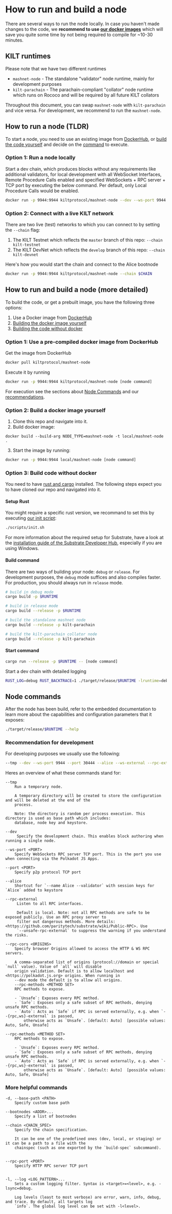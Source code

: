 # How to run and build a node

There are several ways to run the node locally.
In case you haven't made changes to the code, we **recommend to use [our docker images](https://hub.docker.com/r/kiltprotocol/mashnet-node)** which will save you quite some time by not being required to compile for ~10-30 minutes.

## KILT runtimes

Please note that we have two different runtimes
* `mashnet-node` - The standalone "validator" node runtime, mainly for development purposes
* `kilt-parachain` - The parachain-compliant "collator" node runtime which runs on Rococo and will be required by all future KILT collators

Throughout this document, you can swap `mashnet-node` with `kilt-parachain` and vice versa.
For development, we recommend to run the `mashnet-node`.

## How to run a node (TLDR)

To start a node, you need to use an existing image from [DockerHub](https://hub.docker.com/r/kiltprotocol/mashnet-node), or [build the code yourself](#option-3-build-code-without-docker) and decide on the [command](#node-commands) to execute.

### Option 1: Run a node locally

Start a dev chain, which produces blocks without any requirements like additional validators, for local development with all WebSocket Interfaces, Remote Procedure Calls enabled and specified WebSockets + RPC server + TCP port by executing the below command.
Per default, only Local Procedure Calls would be enabled.

```bash
docker run -p 9944:9944 kiltprotocol/mashnet-node --dev --ws-port 9944 --ws-external --rpc-external --rpc-methods=unsafe
```

### Option 2: Connect with a live KILT network

There are two live (test) networks to which you can connect to by setting the `--chain` flag:

1. The KILT Testnet which reflects the `master` branch of this repo: `--chain kilt-testnet`
2. The KILT DevNet which reflects the `develop` branch of this repo: `--chain kilt-devnet`

Here's how you would start the chain and connect to the Alice bootnode

```bash
docker run -p 9944:9944 kiltprotocol/mashnet-node --chain $CHAIN
```

## How to run and build a node (more detailed)

To build the code, or get a prebuilt image, you have the following three options:

1. Use a Docker image from [DockerHub](https://hub.docker.com/r/kiltprotocol/mashnet-node)
2. [Building the docker image yourself](#option-2-build-a-docker-image-yourself)
3. [Building the code without docker](#option-3-build-code-without-docker)

### Option 1: Use a pre-compiled docker image from DockerHub

Get the image from DockerHub

```bash
docker pull kiltprotocol/mashnet-node
```

Execute it by running

```bash
docker run -p 9944:9944 kiltprotocol/mashnet-node [node command]
```

For execution see the sections about [Node Commands](#node-commands) and our [recommendations](#recommendation-for-development).

### Option 2: Build a docker image yourself

1. Clone this repo and navigate into it.
2. Build docker image:

```
docker build --build-arg NODE_TYPE=mashnet-node -t local/mashnet-node .
```

3. Start the image by running:

```bash
docker run -p 9944:9944 local/mashnet-node [node command]
```

### Option 3: Build code without docker

You need to have [rust and cargo](https://doc.rust-lang.org/cargo/getting-started/installation.html) installed.
The following steps expect you to have cloned our repo and navigated into it.

#### Setup Rust

You might require a specific rust version, we recommand to set this by executing [our init script](../scripts/init.sh): 

```bash
./scripts/init.sh
```

For more information about the required setup for Substrate, have a look at the [installation guide of the Substrate Developer Hub](https://substrate.dev/docs/en/knowledgebase/getting-started/), especially if you are using Windows.

#### Build command

There are two ways of building your node: `debug` or `release`.
For development purposes, the `debug` mode suffices and also compiles faster.
For production, you should always run in `release` mode.

```bash
# build in debug mode
cargo build -p $RUNTIME

# build in release mode 
cargo build --release -p $RUNTIME

# build the standalone mashnet node
cargo build --release -p kilt-parachain

# build the kilt-parachain collator node 
cargo build --release -p kilt-parachain
```

#### Start command

```bash
cargo run --release -p $RUNTIME -- [node command]
```

Start a dev chain with detailed logging

```bash
RUST_LOG=debug RUST_BACKTRACE=1 ./target/release/$RUNTIME -lruntime=debug --dev
```

## Node commands

After the node has been build, refer to the embedded documentation to learn more about the capabilities and configuration parameters that it exposes:

```bash
./target/release/$RUNTIME --help
```

### Recommendation for development

For developing purposes we usually use the following:

```bash
--tmp --dev --ws-port 9944 --port 30444 --alice --ws-external --rpc-external --rpc-cors all --rpc-methods=unsafe
```

Heres an overview of what these commands stand for:

```
--tmp
    Run a temporary node.

    A temporary directory will be created to store the configuration and will be deleted at the end of the
    process.

    Note: the directory is random per process execution. This directory is used as base path which includes:
    database, node key and keystore.

--dev
     Specify the development chain. This enables block authoring when running a single node.

--ws-port <PORT>
    Specify WebSockets RPC server TCP port. This is the port you use when connecting via the Polkadot JS Apps.

--port <PORT>
    Specify p2p protocol TCP port

--alice
    Shortcut for `--name Alice --validator` with session keys for `Alice` added to keystore

--rpc-external
     Listen to all RPC interfaces.

     Default is local. Note: not all RPC methods are safe to be exposed publicly. Use an RPC proxy server to
     filter out dangerous methods. More details: <https://github.com/paritytech/substrate/wiki/Public-RPC>. Use
     `--unsafe-rpc-external` to suppress the warning if you understand the risks.

--rpc-cors <ORIGINS>
    Specify browser Origins allowed to access the HTTP & WS RPC servers.

    A comma-separated list of origins (protocol://domain or special `null` value). Value of `all` will disable
    origin validation. Default is to allow localhost and <https://polkadot.js.org> origins. When running in
    --dev mode the default is to allow all origins.
    --rpc-methods <METHOD SET>
    RPC methods to expose.

    - `Unsafe`: Exposes every RPC method.
    - `Safe`: Exposes only a safe subset of RPC methods, denying unsafe RPC methods.
    - `Auto`: Acts as `Safe` if RPC is served externally, e.g. when `--{rpc,ws}-external` is passed,
        otherwise acts as `Unsafe`. [default: Auto]  [possible values: Auto, Safe, Unsafe]

--rpc-methods <METHOD SET>
    RPC methods to expose.

    - `Unsafe`: Exposes every RPC method.
    - `Safe`: Exposes only a safe subset of RPC methods, denying unsafe RPC methods.
    - `Auto`: Acts as `Safe` if RPC is served externally, e.g. when `--{rpc,ws}-external` is passed,
        otherwise acts as `Unsafe`. [default: Auto]  [possible values: Auto, Safe, Unsafe]
```

### More helpful commands

```
-d, --base-path <PATH>
    Specify custom base path

--bootnodes <ADDR>...
    Specify a list of bootnodes

--chain <CHAIN_SPEC>
    Specify the chain specification.

    It can be one of the predefined ones (dev, local, or staging) or it can be a path to a file with the
    chainspec (such as one exported by the `build-spec` subcommand).


--rpc-port <PORT>
    Specify HTTP RPC server TCP port


-l, --log <LOG_PATTERN>...
    Sets a custom logging filter. Syntax is <target>=<level>, e.g. -lsync=debug.

    Log levels (least to most verbose) are error, warn, info, debug, and trace. By default, all targets log
    `info`. The global log level can be set with -l<level>.
```